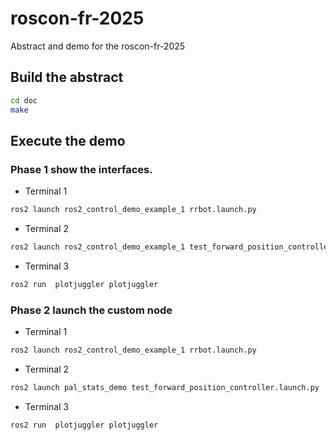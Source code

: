 # roscon-fr-2025
Abstract and demo for the roscon-fr-2025

## Build the abstract

```bash
cd doc
make
```

## Execute the demo

### Phase 1 show the interfaces.

- Terminal 1
```bash
ros2 launch ros2_control_demo_example_1 rrbot.launch.py
```

- Terminal 2
```bash
ros2 launch ros2_control_demo_example_1 test_forward_position_controller.launch.py
```

- Terminal 3
```bash
ros2 run  plotjuggler plotjuggler
```

### Phase 2 launch the custom node

- Terminal 1
```bash
ros2 launch ros2_control_demo_example_1 rrbot.launch.py
```

- Terminal 2
```bash
ros2 launch pal_stats_demo test_forward_position_controller.launch.py
```

- Terminal 3
```bash
ros2 run  plotjuggler plotjuggler
```
